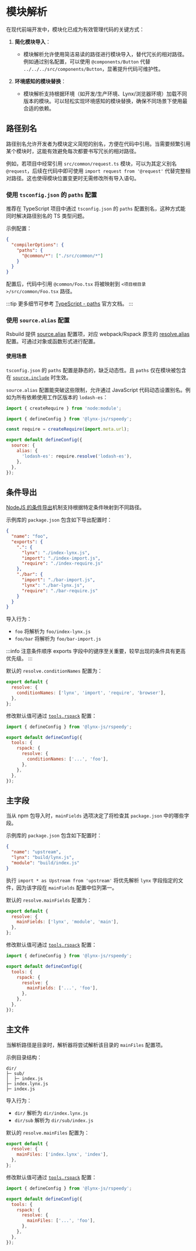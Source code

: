 # 模块解析

在现代前端开发中，模块化已成为有效管理代码的关键方式：

1. **简化模块导入**：

   - 模块解析允许使用简洁易读的路径进行模块导入，替代冗长的相对路径。例如通过别名配置，可以使用 `@components/Button` 代替 `../../../src/components/Button`，显著提升代码可维护性。

2. **环境感知的模块替换**：
   - 模块解析支持根据环境（如开发/生产环境、Lynx/浏览器环境）加载不同版本的模块。可以轻松实现环境感知的模块替换，确保不同场景下使用最合适的依赖。

## 路径别名

路径别名允许开发者为模块定义简短的别名，方便在代码中引用。当需要频繁引用某个模块时，这能有效避免每次都要书写冗长的相对路径。

例如，若项目中经常引用 `src/common/request.ts` 模块，可以为其定义别名 `@request`，后续在代码中即可使用 `import request from '@request'` 代替完整相对路径。这也使得模块位置变更时无需修改所有导入语句。

### 使用 `tsconfig.json` 的 `paths` 配置

推荐在 TypeScript 项目中通过 `tsconfig.json` 的 `paths` 配置别名，这种方式能同时解决路径别名的 TS 类型问题。

示例配置：

```json title="tsconfig.json"
{
  "compilerOptions": {
    "paths": {
      "@common/*": ["./src/common/*"]
    }
  }
}
```

配置后，代码中引用 `@common/Foo.tsx` 将被映射到 `<项目根目录>/src/common/Foo.tsx` 路径。

:::tip
更多细节可参考 [TypeScript - paths](https://typescriptlang.org/tsconfig#paths) 官方文档。
:::

### 使用 `source.alias` 配置

Rsbuild 提供 [source.alias](../../api/rspeedy.source.alias) 配置项，对应 webpack/Rspack 原生的 [resolve.alias](https://rspack.dev/config/resolve#resolvealias) 配置。可通过对象或函数形式进行配置。

#### 使用场景

`tsconfig.json` 的 `paths` 配置是静态的，缺乏动态性。且 `paths` 仅在模块被包含在 [`source.include`](../../api/rspeedy.source.include) 时生效。

`source.alias` 配置能突破这些限制，允许通过 JavaScript 代码动态设置别名。例如为所有依赖使用工作区版本的 `lodash-es`：

```js title="lynx.config.ts"
import { createRequire } from 'node:module';

import { defineConfig } from '@lynx-js/rspeedy';

const require = createRequire(import.meta.url);

export default defineConfig({
  source: {
    alias: {
      'lodash-es': require.resolve('lodash-es'),
    },
  },
});
```

## 条件导出

[NodeJS 的条件导出](https://nodejs.org/api/packages.html#conditional-exports)机制支持根据特定条件映射到不同路径。

示例库的 `package.json` 包含如下导出配置时：

```json title="package.json"
{
  "name": "foo",
  "exports": {
    ".": {
      "lynx": "./index-lynx.js",
      "import": "./index-import.js",
      "require": "./index-require.js"
    },
    "./bar": {
      "import": "./bar-import.js",
      "lynx": "./bar-lynx.js",
      "require": "./bar-require.js"
    }
  }
}
```

导入行为：

- `foo` 将解析为 `foo/index-lynx.js`
- `foo/bar` 将解析为 `foo/bar-import.js`

:::info 注意条件顺序
exports 字段中的键序至关重要，较早出现的条件具有更高优先级。
:::

默认的 `resolve.conditionNames` 配置为：

```js title="rspack.config.js"
export default {
  resolve: {
    conditionNames: ['lynx', 'import', 'require', 'browser'],
  },
};
```

修改默认值可通过 [`tools.rspack`] 配置：

```js title="lynx.config.ts"
import { defineConfig } from '@lynx-js/rspeedy';

export default defineConfig({
  tools: {
    rspack: {
      resolve: {
        conditionNames: ['...', 'foo'],
      },
    },
  },
});
```

## 主字段

当从 npm 包导入时，`mainFields` 选项决定了将检查其 `package.json` 中的哪些字段。

示例库的 `package.json` 包含如下配置时：

```json title="package.json"
{
  "name": "upstream",
  "lynx": "build/lynx.js",
  "module": "build/index.js"
}
```

执行 `import * as Upstream from 'upstream'` 将优先解析 `lynx` 字段指定的文件，因为该字段在 `mainFields` 配置中位列第一。

默认的 `resolve.mainFields` 配置为：

```js title="rspack.config.js"
export default {
  resolve: {
    mainFields: ['lynx', 'module', 'main'],
  },
};
```

修改默认值可通过 [`tools.rspack`] 配置：

```js title="lynx.config.ts"
import { defineConfig } from '@lynx-js/rspeedy';

export default defineConfig({
  tools: {
    rspack: {
      resolve: {
        mainFields: ['...', 'foo'],
      },
    },
  },
});
```

## 主文件

当解析路径是目录时，解析器将尝试解析该目录的 `mainFiles` 配置项。

示例目录结构：

```
dir/
├─ sub/
│  ├─ index.js
├─ index.lynx.js
├─ index.js
```

导入行为：

- `dir/` 解析为 `dir/index.lynx.js`
- `dir/sub` 解析为 `dir/sub/index.js`

默认的 `resolve.mainFiles` 配置为：

```js title="rspack.config.js"
export default {
  resolve: {
    mainFiles: ['index.lynx', 'index'],
  },
};
```

修改默认值可通过 [`tools.rspack`] 配置：

```js title="lynx.config.ts"
import { defineConfig } from '@lynx-js/rspeedy';

export default defineConfig({
  tools: {
    rspack: {
      resolve: {
        mainFiles: ['...', 'foo'],
      },
    },
  },
});
```

[`tools.rspack`]: ../../api/rspeedy.tools.rspack
